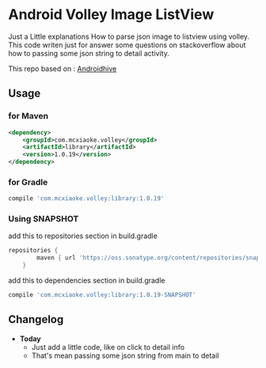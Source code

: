 # Android Volley Image ListView

Just a Little explanations How to parse json image to listview using volley. This code writen just for answer some questions on stackoverflow about how to passing some json string to detail activity.

This repo based on : [Androidhive](http://www.androidhive.info/2012/02/android-custom-listview-with-image-and-text)

## Usage

### for Maven

``` xml
<dependency>
    <groupId>com.mcxiaoke.volley</groupId>
    <artifactId>library</artifactId>
    <version>1.0.19</version>
</dependency>
```


### for Gradle

``` groovy
compile 'com.mcxiaoke.volley:library:1.0.19'
```


### Using SNAPSHOT

add this to repositories section in build.gradle

``` groovy
repositories {
        maven { url 'https://oss.sonatype.org/content/repositories/snapshots' }
    }
```

add this to dependencies section in build.gradle

```groovy
compile 'com.mcxiaoke.volley:library:1.0.19-SNAPSHOT'
```

## Changelog
* **Today**
    * Just add a little code, like on click to detail info
    * That's mean passing some json string from main to detail

